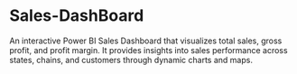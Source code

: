 # Sales-DashBoard
An interactive Power BI Sales Dashboard that visualizes total sales, gross profit, and profit margin. It provides insights into sales performance across states, chains, and customers through dynamic charts and maps.
